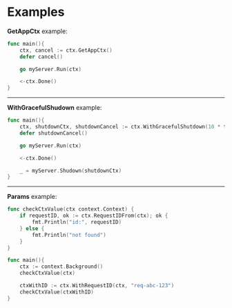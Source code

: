 # Examples


**GetAppCtx** example:

```go
func main(){
	ctx, cancel := ctx.GetAppCtx()
	defer cancel()

	go myServer.Run(ctx)

	<-ctx.Done()
}
```

---

**WithGracefulShudown** example:

```go
func main(){
	ctx, shutdownCtx, shutdownCancel := ctx.WithGracefulShutdown(10 * time.Second)
	defer shutdownCancel()

	go myServer.Run(ctx)

	<-ctx.Done()

	_ = myServer.Shudown(shutdownCtx)
}
```

---

**Params** example:

```go
func checkCtxValue(ctx context.Context) {
	if requestID, ok := ctx.RequestIDFrom(ctx); ok {
		fmt.Println("id:", requestID)
	} else {
		fmt.Println("not found")
	}
}

func main(){
	ctx := context.Background()
	checkCtxValue(ctx)

	ctxWithID := ctx.WithRequestID(ctx, "req-abc-123")
	checkCtxValue(ctxWithID)
}
```
